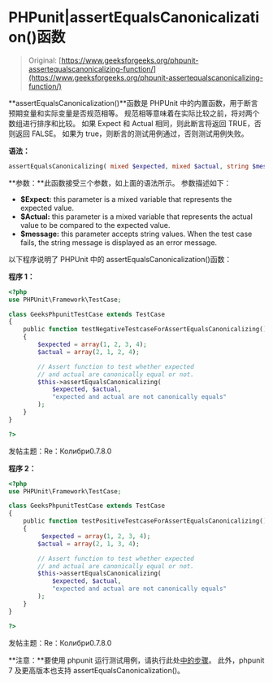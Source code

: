 # PHPunit|assertEqualsCanonicalization()函数

> Original: [https://www.geeksforgeeks.org/phpunit-assertequalscanonicalizing-function/](https://www.geeksforgeeks.org/phpunit-assertequalscanonicalizing-function/)

**assertEqualsCanonicalization()**函数是 PHPUnit 中的内置函数，用于断言预期变量和实际变量是否规范相等。 规范相等意味着在实际比较之前，将对两个数组进行排序和比较。 如果 Expect 和 Actual 相同，则此断言将返回 TRUE，否则返回 FALSE。 如果为 true，则断言的测试用例通过，否则测试用例失败。

**语法：**

```php
assertEqualsCanonicalizing( mixed $expected, mixed $actual, string $message = '' )

```

**参数：**此函数接受三个参数，如上面的语法所示。 参数描述如下：

*   **$Expect:** this parameter is a mixed variable that represents the expected value.
*   **$Actual:** this parameter is a mixed variable that represents the actual value to be compared to the expected value.
*   **$message:** this parameter accepts string values. When the test case fails, the string message is displayed as an error message.

以下程序说明了 PHPUnit 中的 assertEqualsCanonicalization()函数：

**程序 1：**

```php
<?php
use PHPUnit\Framework\TestCase;

class GeeksPhpunitTestCase extends TestCase
{
    public function testNegativeTestcaseForAssertEqualsCanonicalizing()
    {
        $expected = array(1, 2, 3, 4);
        $actual = array(2, 1, 2, 4);

        // Assert function to test whether expected 
        // and actual are canonically equal or not.
        $this->assertEqualsCanonicalizing(
            $expected, $actual, 
            "expected and actual are not canonically equals"
        );
    }
}

?>
```

发帖主题：Re：Колибри0.7.8.0

**程序 2：**

```php
<?php
use PHPUnit\Framework\TestCase;

class GeeksPhpunitTestCase extends TestCase
{
    public function testPositiveTestcaseForAssertEqualsCanonicalizing()
    {
         $expected = array(1, 2, 3, 4);
        $actual = array(2, 1, 3, 4);

        // Assert function to test whether expected 
        // and actual are canonically equal or not.
        $this->assertEqualsCanonicalizing(
            $expected, $actual, 
            "expected and actual are not canonically equals"
        );
    }
}

?>
```

发帖主题：Re：Колибри0.7.8.0

**注意：**要使用 phpunit 运行测试用例，请执行此处[中的步骤](https://www.jetbrains.com/help/phpstorm/using-phpunit-framework.html)。 此外，phpunit 7 及更高版本也支持 assertEqualsCanonicalization()。